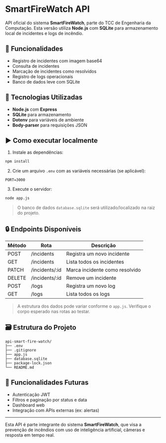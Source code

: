 # SmartFireWatch API

API oficial do sistema **SmartFireWatch**, parte do TCC de Engenharia da Computação. Esta versão utiliza **Node.js** com **SQLite** para armazenamento local de incidentes e logs de incêndio.

## 🚒 Funcionalidades

- Registro de incidentes com imagem base64
- Consulta de incidentes
- Marcação de incidentes como resolvidos
- Registro de logs operacionais
- Banco de dados leve com SQLite

## 🔧 Tecnologias Utilizadas

- **Node.js** com **Express**
- **SQLite** para armazenamento
- **Dotenv** para variáveis de ambiente
- **Body-parser** para requisições JSON

## ▶️ Como executar localmente

1. Instale as dependências:

```bash
npm install
```

2. Crie um arquivo `.env` com as variáveis necessárias (se aplicável):

```env
PORT=3000
```

3. Execute o servidor:

```bash
node app.js
```

> O banco de dados `database.sqlite` será utilizado/localizado na raiz do projeto.

## 🔒 Endpoints Disponíveis

| Método | Rota               | Descrição                         |
|--------|--------------------|-----------------------------------|
| POST   | /incidents         | Registra um novo incidente        |
| GET    | /incidents         | Lista todos os incidentes         |
| PATCH  | /incidents/:id     | Marca incidente como resolvido    |
| DELETE | /incidents/:id     | Remove um incidente               |
| POST   | /logs              | Registra um novo log              |
| GET    | /logs              | Lista todos os logs               |

> A estrutura dos dados pode variar conforme o `app.js`. Verifique o corpo esperado nas rotas ao testar.

## 🗃️ Estrutura do Projeto

```
api-smart-fire-watch/
├── .env
├── .gitignore
├── app.js
├── database.sqlite
├── package-lock.json
└── README.md
```

## 🧪 Funcionalidades Futuras

- Autenticação JWT
- Filtros e paginação por status e data
- Dashboard web
- Integração com APIs externas (ex: alertas)



---

Esta API é parte integrante do sistema **SmartFireWatch**, que visa a prevenção de incêndios com uso de inteligência artificial, câmeras e resposta em tempo real.
